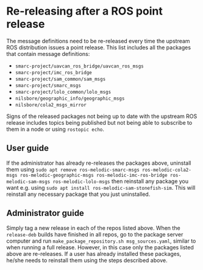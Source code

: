 Re-releasing after a ROS point release
======================================

The message definitions need to be re-released every time
the upstream ROS distribution issues a point release.
This list includes all the packages that contain message definitions:

* `smarc-project/uavcan_ros_bridge/uavcan_ros_msgs`
* `smarc-project/imc_ros_bridge`
* `smarc-project/sam_common/sam_msgs`
* `smarc-project/smarc_msgs`
* `smarc-project/lolo_common/lolo_msgs`
* `nilsbore/geographic_info/geographic_msgs`
* `nilsbore/cola2_msgs_mirror`

Signs of the released packages not being up to date with the
upstream ROS release includes topics being published but not being
able to subscribe to them in a node or using `rostopic echo`.

User guide
----------

If the administrator has already re-releases the packages above,
uninstall them using
`sudo apt remove ros-melodic-smarc-msgs ros-melodic-cola2-msgs ros-melodic-geographic-msgs ros-melodic-imc-ros-bridge ros-melodic-sam-msgs ros-melodic-lolo-msgs`
then reinstall any package you want e.g. using `sudo apt install ros-melodic-sam-stonefish-sim`.
This will reinstall any necessary package that you just uninstalled.

Administrator guide
-------------------

Simply tag a new release in each of the repos listed above.
When the `release-deb` builds have finished in all repos, go
to the package server computer and run `make_package_repository.sh msg_sources.yaml`,
similar to when running a full release. However, in this case only the packages
listed above are re-releases. If a user has already installed these packages,
he/she needs to reinstall them using the steps described above.
